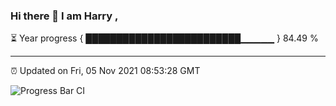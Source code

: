 ### Hi there 👋 I am Harry , 

⏳ Year progress { █████████████████████████▁▁▁▁▁ } 84.49 %

---

⏰ Updated on Fri, 05 Nov 2021 08:53:28 GMT

![Progress Bar CI](https://github.com/duykhang68/duykhang68/workflows/Progress%20Bar%20CI/badge.svg)
